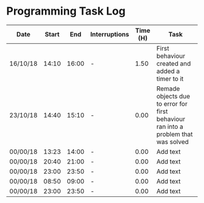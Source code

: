 # Programming Task Log

Date | Start | End | Interruptions | Time (H) | Task
-----|-------|-----|---------------|----------|-----
16/10/18 |14:10 | 16:00 | - | 1.50| First behaviour created and added a timer to it
23/10/18 | 14:40 | 15:10 | - | 0.00 | Remade objects due to error for first behaviour ran into a problem that was solved
00/00/18| 13:23 | 14:00 | - | 0.00 | Add text
00/00/18 | 20:40 | 21:00 | - | 0.00 | Add text
00/00/18 | 23:00 | 23:50 | - | 0.00 | Add text
00/00/18 | 08:50 | 09:00 | - | 0.00 | Add text
00/00/18| 23:00 | 23:50 | - | 0.00 | Add text
